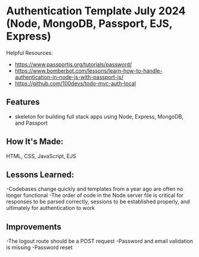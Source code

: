 # Authentication Template July 2024 (Node, MongoDB, Passport, EJS, Express)

Helpful Resources:
- https://www.passportjs.org/tutorials/password/
- https://www.bomberbot.com/lessons/learn-how-to-handle-authentication-in-node-js-with-passport-js/
- https://github.com/100devs/todo-mvc-auth-local

## Features

- skeleton for building full stack apps using Node, Express, MongoDB, and Passport

## How It's Made:

HTML, CSS, JavaScript, EJS

## Lessons Learned:

-Codebases change quickly and templates from a year ago are often no longer functional
-The order of code in the Node server file is critical for responses to be parsed correctly, sessions to be established properly, and ultimately for authentication to work

## Improvements
-The logout route should be a POST request
-Password and email validation is missing
-Password reset
